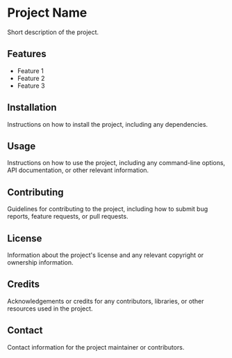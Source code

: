 # Project Name

Short description of the project.

## Features

- Feature 1
- Feature 2
- Feature 3

## Installation

Instructions on how to install the project, including any dependencies.

## Usage

Instructions on how to use the project, including any command-line options, API documentation, or other relevant information.

## Contributing

Guidelines for contributing to the project, including how to submit bug reports, feature requests, or pull requests.

## License

Information about the project's license and any relevant copyright or ownership information.

## Credits

Acknowledgements or credits for any contributors, libraries, or other resources used in the project.

## Contact

Contact information for the project maintainer or contributors.
